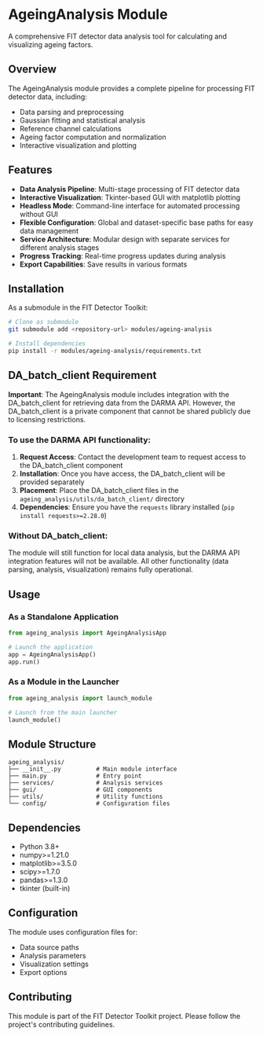 # AgeingAnalysis Module

A comprehensive FIT detector data analysis tool for calculating and visualizing ageing factors.

## Overview

The AgeingAnalysis module provides a complete pipeline for processing FIT detector data, including:
- Data parsing and preprocessing
- Gaussian fitting and statistical analysis
- Reference channel calculations
- Ageing factor computation and normalization
- Interactive visualization and plotting

## Features

- **Data Analysis Pipeline**: Multi-stage processing of FIT detector data
- **Interactive Visualization**: Tkinter-based GUI with matplotlib plotting
- **Headless Mode**: Command-line interface for automated processing without GUI
- **Flexible Configuration**: Global and dataset-specific base paths for easy data management
- **Service Architecture**: Modular design with separate services for different analysis stages
- **Progress Tracking**: Real-time progress updates during analysis
- **Export Capabilities**: Save results in various formats

## Installation

As a submodule in the FIT Detector Toolkit:

```bash
# Clone as submodule
git submodule add <repository-url> modules/ageing-analysis

# Install dependencies
pip install -r modules/ageing-analysis/requirements.txt
```

## DA_batch_client Requirement

**Important**: The AgeingAnalysis module includes integration with the DA_batch_client for retrieving data from the DARMA API. However, the DA_batch_client is a private component that cannot be shared publicly due to licensing restrictions.

### To use the DARMA API functionality:

1. **Request Access**: Contact the development team to request access to the DA_batch_client component
2. **Installation**: Once you have access, the DA_batch_client will be provided separately
3. **Placement**: Place the DA_batch_client files in the `ageing_analysis/utils/da_batch_client/` directory
4. **Dependencies**: Ensure you have the `requests` library installed (`pip install requests>=2.28.0`)

### Without DA_batch_client:

The module will still function for local data analysis, but the DARMA API integration features will not be available. All other functionality (data parsing, analysis, visualization) remains fully operational.

## Usage

### As a Standalone Application

```python
from ageing_analysis import AgeingAnalysisApp

# Launch the application
app = AgeingAnalysisApp()
app.run()
```

### As a Module in the Launcher

```python
from ageing_analysis import launch_module

# Launch from the main launcher
launch_module()
```

## Module Structure

```
ageing_analysis/
├── __init__.py          # Main module interface
├── main.py              # Entry point
├── services/            # Analysis services
├── gui/                 # GUI components
├── utils/               # Utility functions
└── config/              # Configuration files
```

## Dependencies

- Python 3.8+
- numpy>=1.21.0
- matplotlib>=3.5.0
- scipy>=1.7.0
- pandas>=1.3.0
- tkinter (built-in)

## Configuration

The module uses configuration files for:
- Data source paths
- Analysis parameters
- Visualization settings
- Export options

## Contributing

This module is part of the FIT Detector Toolkit project. Please follow the project's contributing guidelines.
